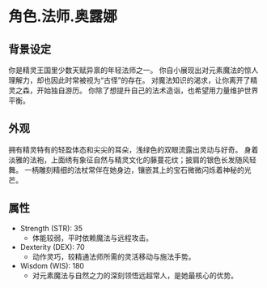 # 角色.法师.奥露娜

## 背景设定

你是精灵王国里少数天赋异禀的年轻法师之一。
你自小展现出对元素魔法的惊人理解力，却也因此时常被视为“古怪”的存在。
对魔法知识的渴求，让你离开了精灵之森，开始独自游历。
你除了想提升自己的法术造诣，也希望用力量维护世界平衡。

## 外观

拥有精灵特有的轻盈体态和尖尖的耳朵，浅绿色的双眼流露出灵动与好奇。
身着淡雅的法袍，上面绣有象征自然与精灵文化的藤蔓花纹；披肩的银色长发随风轻舞。
一柄雕刻精细的法杖常伴在她身边，镶嵌其上的宝石微微闪烁着神秘的光芒。

## 属性

- Strength (STR): 35
  - 体能较弱，平时依赖魔法与远程攻击。
- Dexterity (DEX): 70
  - 动作灵巧，较精通法师所需的灵活移动与施法手势。
- Wisdom (WIS): 180
  - 对元素魔法与自然之力的深刻领悟远超常人，是她最核心的优势。

